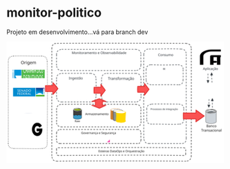 # monitor-politico

Projeto em desenvolvimento...vá para branch dev

<p align="center">
    <img src="docs/monitor-politico.svg" />
</p>
